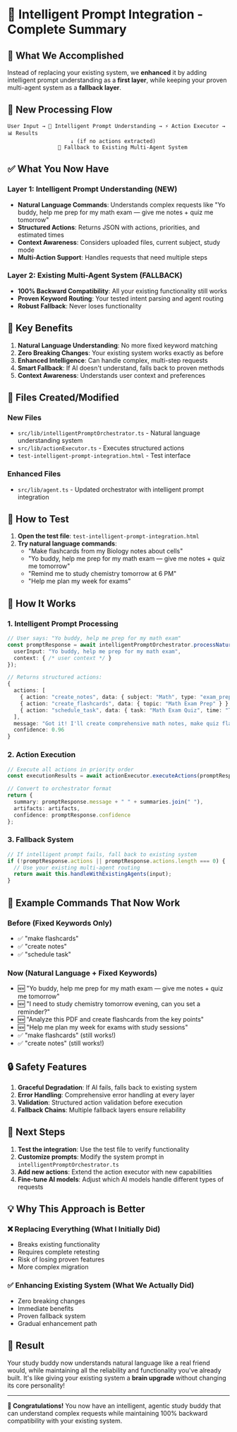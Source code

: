# 🧠 Intelligent Prompt Integration - Complete Summary

## 🎯 What We Accomplished

Instead of replacing your existing system, we **enhanced** it by adding intelligent prompt understanding as a **first layer**, while keeping your proven multi-agent system as a **fallback layer**.

## 🔄 New Processing Flow

```
User Input → 🧠 Intelligent Prompt Understanding → ⚡ Action Executor → 📊 Results
                    ↓ (if no actions extracted)
                🔄 Fallback to Existing Multi-Agent System
```

## ✅ What You Now Have

### Layer 1: Intelligent Prompt Understanding (NEW)
- **Natural Language Commands**: Understands complex requests like "Yo buddy, help me prep for my math exam — give me notes + quiz me tomorrow"
- **Structured Actions**: Returns JSON with actions, priorities, and estimated times
- **Context Awareness**: Considers uploaded files, current subject, study mode
- **Multi-Action Support**: Handles requests that need multiple steps

### Layer 2: Existing Multi-Agent System (FALLBACK)
- **100% Backward Compatibility**: All your existing functionality still works
- **Proven Keyword Routing**: Your tested intent parsing and agent routing
- **Robust Fallback**: Never loses functionality

## 🚀 Key Benefits

1. **Natural Language Understanding**: No more fixed keyword matching
2. **Zero Breaking Changes**: Your existing system works exactly as before
3. **Enhanced Intelligence**: Can handle complex, multi-step requests
4. **Smart Fallback**: If AI doesn't understand, falls back to proven methods
5. **Context Awareness**: Understands user context and preferences

## 📁 Files Created/Modified

### New Files
- `src/lib/intelligentPromptOrchestrator.ts` - Natural language understanding system
- `src/lib/actionExecutor.ts` - Executes structured actions
- `test-intelligent-prompt-integration.html` - Test interface

### Enhanced Files
- `src/lib/agent.ts` - Updated orchestrator with intelligent prompt integration

## 🧪 How to Test

1. **Open the test file**: `test-intelligent-prompt-integration.html`
2. **Try natural language commands**:
   - "Make flashcards from my Biology notes about cells"
   - "Yo buddy, help me prep for my math exam — give me notes + quiz me tomorrow"
   - "Remind me to study chemistry tomorrow at 6 PM"
   - "Help me plan my week for exams"

## 🔧 How It Works

### 1. Intelligent Prompt Processing
```typescript
// User says: "Yo buddy, help me prep for my math exam"
const promptResponse = await intelligentPromptOrchestrator.processNaturalLanguageCommand({
  userInput: "Yo buddy, help me prep for my math exam",
  context: { /* user context */ }
});

// Returns structured actions:
{
  actions: [
    { action: "create_notes", data: { subject: "Math", type: "exam_preparation" } },
    { action: "create_flashcards", data: { topic: "Math Exam Prep" } },
    { action: "schedule_task", data: { task: "Math Exam Quiz", time: "Tomorrow" } }
  ],
  message: "Got it! I'll create comprehensive math notes, make quiz flashcards, and set a reminder for tomorrow's quiz session!",
  confidence: 0.96
}
```

### 2. Action Execution
```typescript
// Execute all actions in priority order
const executionResults = await actionExecutor.executeActions(promptResponse, context);

// Convert to orchestrator format
return {
  summary: promptResponse.message + " " + summaries.join(" "),
  artifacts: artifacts,
  confidence: promptResponse.confidence
};
```

### 3. Fallback System
```typescript
// If intelligent prompt fails, fall back to existing system
if (!promptResponse.actions || promptResponse.actions.length === 0) {
  // Use your existing multi-agent routing
  return await this.handleWithExistingAgents(input);
}
```

## 🎨 Example Commands That Now Work

### Before (Fixed Keywords Only)
- ✅ "make flashcards" 
- ✅ "create notes"
- ✅ "schedule task"

### Now (Natural Language + Fixed Keywords)
- 🆕 "Yo buddy, help me prep for my math exam — give me notes + quiz me tomorrow"
- 🆕 "I need to study chemistry tomorrow evening, can you set a reminder?"
- 🆕 "Analyze this PDF and create flashcards from the key points"
- 🆕 "Help me plan my week for exams with study sessions"
- ✅ "make flashcards" (still works!)
- ✅ "create notes" (still works!)

## 🔒 Safety Features

1. **Graceful Degradation**: If AI fails, falls back to existing system
2. **Error Handling**: Comprehensive error handling at every layer
3. **Validation**: Structured action validation before execution
4. **Fallback Chains**: Multiple fallback layers ensure reliability

## 🚀 Next Steps

1. **Test the integration**: Use the test file to verify functionality
2. **Customize prompts**: Modify the system prompt in `intelligentPromptOrchestrator.ts`
3. **Add new actions**: Extend the action executor with new capabilities
4. **Fine-tune AI models**: Adjust which AI models handle different types of requests

## 💡 Why This Approach is Better

### ❌ Replacing Everything (What I Initially Did)
- Breaks existing functionality
- Requires complete retesting
- Risk of losing proven features
- More complex migration

### ✅ Enhancing Existing System (What We Actually Did)
- Zero breaking changes
- Immediate benefits
- Proven fallback system
- Gradual enhancement path

## 🎯 Result

Your study buddy now understands natural language like a real friend would, while maintaining all the reliability and functionality you've already built. It's like giving your existing system a **brain upgrade** without changing its core personality!

---

**🎉 Congratulations!** You now have an intelligent, agentic study buddy that can understand complex requests while maintaining 100% backward compatibility with your existing system.
